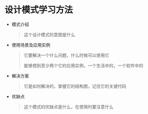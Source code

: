 # 设计模式学习方法

* 模式介绍

  > 这个设计模式的意图是什么

* 使用场景及应用实例

  > 它要解决一个什么问题，什么时候可以使用它
  >
  > 能够想到至少两个它的应用实例，一个生活中的，一个软件中的

* 解决方案

  > 它是如何解决的，掌握它的结构图，记住它的关键代码

* 优缺点

  > 这个模式的优缺点是什么，在使用时要注意什么

